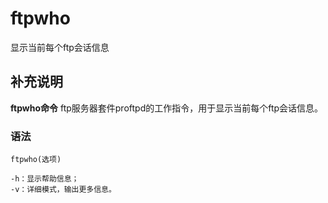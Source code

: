 ftpwho
===

显示当前每个ftp会话信息

## 补充说明

**ftpwho命令** ftp服务器套件proftpd的工作指令，用于显示当前每个ftp会话信息。

### 语法  

```
ftpwho(选项)
```

  

```
-h：显示帮助信息；
-v：详细模式，输出更多信息。
```


